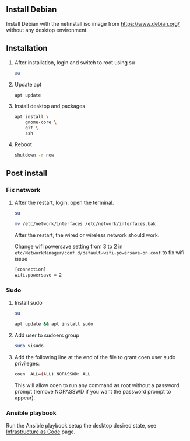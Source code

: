## Install Debian
   Install Debian with the netinstall iso image from <https://www.debian.org/> without any desktop environment.

## Installation
1. After installation, login and switch to root using su
    ```bash
    su
    ```

2. Update apt
    ```bash
    apt update
    ```

3. Install desktop and packages
    ```bash
    apt install \
        gnome-core \
        git \
        ssh
    ```

4. Reboot
    ```bash
    shutdown -r now
    ```

## Post install

### Fix network
1. After the restart, login, open the terminal.
    ```bash
    su
    ```

    ```bash
    mv /etc/network/interfaces /etc/network/interfaces.bak
    ```

    After the restart, the wired or wireless network should work.


    Change wifi powersave setting from 3 to 2 in `etc/NetworkManager/conf.d/default-wifi-powersave-on.conf` to fix wifi issue

    ``` txt
    [connection]
    wifi.powersave = 2
    ```

### Sudo
1. Install sudo
    ```bash
    su
    ```

    ```bash
    apt update && apt install sudo
    ```
2. Add user to sudoers group
    ```bash
    sudo visudo
    ```
3. Add the following line at the end of the file to grant coen user sudo privileges:
    ```bash
    coen  ALL=(ALL) NOPASSWD: ALL
    ```
    This will allow coen to run any command as root without a password prompt (remove NOPASSWD if you want the password prompt to appear).

### Ansible playbook
Run the Ansible playbook setup the desktop desired state, see [Infrastructure as Code](infrastructure-as-code.md#playbooks) page.